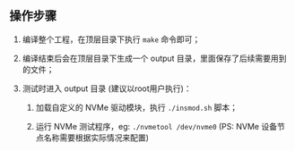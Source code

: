
## 操作步骤

1. 编译整个工程，在顶层目录下执行 `make` 命令即可；

2. 编译结束后会在顶层目录下生成一个 output 目录，里面保存了后续需要用到的文件；

3. 测试时进入 output 目录 (建议以root用户执行)：

    1. 加载自定义的 NVMe 驱动模块，执行 `./insmod.sh` 脚本；

    2. 运行 NVMe 测试程序，eg: `./nvmetool /dev/nvme0` (PS: NVMe 设备节点名称需要根据实际情况来配置)


